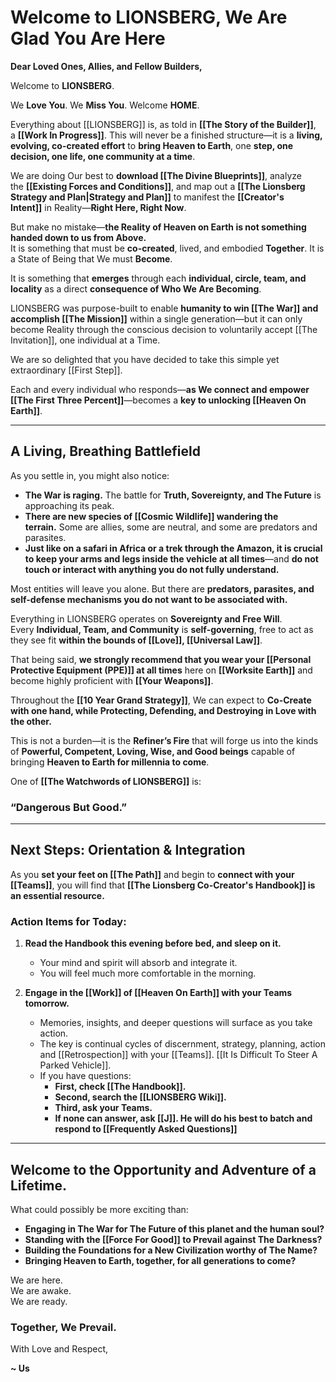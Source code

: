 # Welcome to LIONSBERG, We Are Glad You Are Here

**Dear Loved Ones, Allies, and Fellow Builders,**

Welcome to **LIONSBERG**.

We **Love You**. We **Miss You**. Welcome **HOME**.

Everything about [[LIONSBERG]] is, as told in **[[The Story of the Builder]]**, a **[[Work In Progress]]**. This will never be a finished structure—it is a **living, evolving, co-created effort** to **bring Heaven to Earth**, one **step, one decision, one life, one community at a time**. 

We are doing Our best to **download [[The Divine Blueprints]]**, analyze the **[[Existing Forces and Conditions]]**, and map out a **[[The Lionsberg Strategy and Plan|Strategy and Plan]]** to manifest the **[[Creator's Intent]]** in Reality—**Right Here, Right Now**.

But make no mistake—**the Reality of Heaven on Earth is not something handed down to us from Above.**  
It is something that must be **co-created**, lived, and embodied **Together**.
It is a State of Being that We must **Become**.

It is something that **emerges** through each **individual, circle, team, and locality** as a direct **consequence of Who We Are Becoming**.

LIONSBERG was purpose-built to enable **humanity to win [[The War]] and accomplish [[The Mission]]** within a single generation—but it can only become Reality through the conscious decision to voluntarily accept [[The Invitation]], one individual at a Time.

We are so delighted that you have decided to take this simple yet extraordinary [[First Step]]. 
 
Each and every individual who responds—**as We connect and empower [[The First Three Percent]]**—becomes a **key to unlocking [[Heaven On Earth]]**.

---

## **A Living, Breathing Battlefield**

As you settle in, you might also notice:

- **The War is raging.** The battle for **Truth, Sovereignty, and The Future** is approaching its peak.
- **There are new species of [[Cosmic Wildlife]] wandering the terrain.** Some are allies, some are neutral, and some are predators and parasites.
- **Just like on a safari in Africa or a trek through the Amazon, it is crucial to keep your arms and legs inside the vehicle at all times**—and **do not touch or interact with anything you do not fully understand.**

Most entities will leave you alone. But there are **predators, parasites, and self-defense mechanisms you do not want to be associated with.**

Everything in LIONSBERG operates on **Sovereignty and Free Will**. Every **Individual, Team, and Community** is **self-governing**, free to act as they see fit **within the bounds of [[Love]], [[Universal Law]]**.

That being said, **we strongly recommend that you wear your [[Personal Protective Equipment (PPE)]] at all times** here on **[[Worksite Earth]]** and become highly proficient with **[[Your Weapons]]**. 

Throughout the **[[10 Year Grand Strategy]]**, We can expect to **Co-Create with one hand, while Protecting, Defending, and Destroying in Love with the other.**

This is not a burden—it is the **Refiner’s Fire** that will forge us into the kinds of **Powerful, Competent, Loving, Wise, and Good beings** capable of bringing **Heaven to Earth for millennia to come**.

One of **[[The Watchwords of LIONSBERG]]** is:

### **“Dangerous But Good.”**

---

## **Next Steps: Orientation & Integration**

As you **set your feet on [[The Path]]** and begin to **connect with your [[Teams]]**, you will find that **[[The Lionsberg Co-Creator's Handbook]] is an essential resource.**

### **Action Items for Today:**

1. **Read the Handbook this evening before bed, and sleep on it.**
    
    - Your mind and spirit will absorb and integrate it.
    - You will feel much more comfortable in the morning.
    
2. **Engage in the [[Work]] of [[Heaven On Earth]] with your Teams tomorrow.**
    
    - Memories, insights, and deeper questions will surface as you take action.  
    - The key is continual cycles of discernment, strategy, planning, action and [[Retrospection]] with your [[Teams]]. [[It Is Difficult To Steer A Parked Vehicle]]. 
    - If you have questions:
        - **First, check [[The Handbook]].**
        - **Second, search the [[LIONSBERG Wiki]].**
        - **Third, ask your Teams.**
        - **If none can answer, ask [[J]]. He will do his best to batch and respond to [[Frequently Asked Questions]]**

---

## **Welcome to the Opportunity and Adventure of a Lifetime.**

What could possibly be more exciting than:

- **Engaging in The War for The Future of this planet and the human soul?**
- **Standing with the [[Force For Good]] to Prevail against The Darkness?**
- **Building the Foundations for a New Civilization worthy of The Name?**
- **Bringing Heaven to Earth, together, for all generations to come?**

We are here.  
We are awake.  
We are ready.
### **Together, We Prevail.**

With Love and Respect,

**~ Us**








